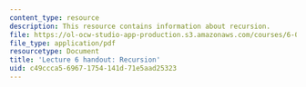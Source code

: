 ```yaml
---
content_type: resource
description: This resource contains information about recursion.
file: https://ol-ocw-studio-app-production.s3.amazonaws.com/courses/6-00sc-introduction-to-computer-science-and-programming-spring-2011/c49ccca569671754141d71e5aad25323_MIT6_00SCS11_lec06.pdf
file_type: application/pdf
resourcetype: Document
title: 'Lecture 6 handout: Recursion'
uid: c49ccca5-6967-1754-141d-71e5aad25323
---
```

